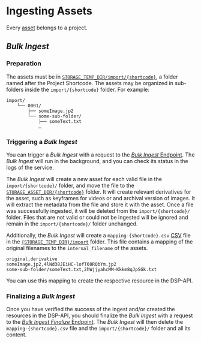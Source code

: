 # Ingesting Assets

Every [asset](index.md#assets) belongs to a project. 

## _Bulk Ingest_

### Preparation
The assets must be in [`STORAGE_TEMP_DIR/import/{shortcode}`](service-configuration.md#storage), a folder named after the Project Shortcode.
The assets may be organized in sub-folders inside the `import/{shortcode}` folder.
For example:
```
import/
    └── 0001/ 
        ├── someImage.jp2
        └── some-sub-folder/
            ├── someText.txt
            …
```

### Triggering a _Bulk Ingest_
You can trigger a _Bulk Ingest_ with a request to the [_Bulk Ingest_ Endpoint](https://ingest.dasch.swiss/docs/#/bulk-ingest/postProjectsShortcodeBulk-ingest). 
The _Bulk Ingest_ will run in the background, and you can check its status in the logs of the service.

The _Bulk Ingest_ will create a new asset for each valid file in the `import/{shortcode}/` folder, and move the file to the [`STORAGE_ASSET_DIR/{shortcode}`](service-configuration.md#storage) folder.
It will create relevant derivatives for the asset, such as keyframes for videos or and archival version of images.
It will extract the metadata from the file and store it with the asset.
Once a file was successfully ingested, it will be deleted from the `import/{shortcode}/` folder.
Files that are not valid or could not be ingested will be ignored and remain in the `import/{shortcode}/` folder unchanged.

Additionally, the _Bulk Ingest_ will create a `mapping-{shortcode}.csv` [CSV](https://www.rfc-editor.org/rfc/rfc4180) file in the [`{STORAGE_TEMP_DIR}/import`](service-configuration.md#storage) folder. 
This file contains a mapping of the original filenames to the `internal_filename` of the assets.

```csv
original,derivative
someImage.jp2,4lNd38JEiHC-lofT60RQbYm.jp2
some-sub-folder/someText.txt,2hWjjyahcMM-Kkkm8qJpSGk.txt
```

You can use this mapping to create the respective resource in the DSP-API.

### Finalizing a _Bulk Ingest_
Once you have verified the success of the ingest and/or created the resources in the DSP-API, 
you should finalize the _Bulk Ingest_ with a request to the [_Bulk Ingest Finalize_ Endpoint](https://ingest.dasch.swiss/docs/#/bulk-ingest/postProjectsShortcodeBulk-ingestFinalize).
The _Bulk Ingest_ will then delete the `mapping-{shortcode}.csv` file and the `import/{shortcode}/` folder and all its content.
